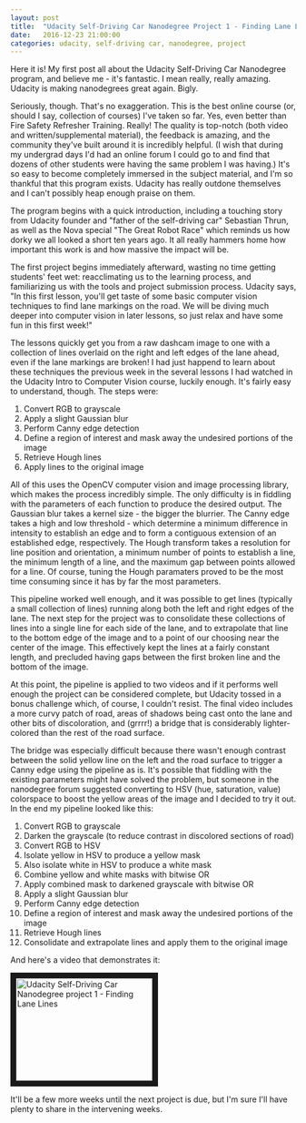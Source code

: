 ```yaml
---
layout: post
title:  "Udacity Self-Driving Car Nanodegree Project 1 - Finding Lane Lines"
date:   2016-12-23 21:00:00 
categories: udacity, self-driving car, nanodegree, project
---
```


Here it is! My first post all about the Udacity Self-Driving Car Nanodegree program, and believe me - it's fantastic. I mean really, really amazing. Udacity is making nanodegrees great again. Bigly.

Seriously, though. That's no exaggeration. This is the best online course (or, should I say, collection of courses) I've taken so far. Yes, even better than Fire Safety Refresher Training. Really! The quality is top-notch (both video and written/supplemental material), the feedback is amazing, and the community they've built around it is incredibly helpful. (I wish that during my undergrad days I'd had an online forum I could go to and find that dozens of other students were having the same problem I was having.) It's so easy to become completely immersed in the subject material, and I'm so thankful that this program exists. Udacity has really outdone themselves and I can't possibly heap enough praise on them.

The program begins with a quick introduction, including a touching story from Udacity founder and "father of the self-driving car" Sebastian Thrun, as well as the Nova special "The Great Robot Race" which reminds us how dorky we all looked a short ten years ago. It all really hammers home how important this work is and how massive the impact will be.

The first project begins immediately afterward, wasting no time getting students' feet wet: reacclimating us to the learning process, and familiarizing us with the tools and project submission process. Udacity says, "In this first lesson, you'll get taste of some basic computer vision techniques to find lane markings on the road. We will be diving much deeper into computer vision in later lessons, so just relax and have some fun in this first week!" 

The lessons quickly get you from a raw dashcam image to one with a collection of lines overlaid on the right and left edges of the lane ahead, even if the lane markings are broken! I had just happend to learn about these techniques the previous week in the several lessons I had watched in the Udacity Intro to Computer Vision course, luckily enough. It's fairly easy to understand, though. The steps were:

1. Convert RGB to grayscale
2. Apply a slight Gaussian blur
3. Perform Canny edge detection
4. Define a region of interest and mask away the undesired portions of the image
5. Retrieve Hough lines 
6. Apply lines to the original image

All of this uses the OpenCV computer vision and image processing library, which makes the process incredibly simple. The only difficulty is in fiddling with the parameters of each function to produce the desired output. The Gaussian blur takes a kernel size - the bigger the blurrier. The Canny edge takes a high and low threshold - which determine a minimum difference in intensity to establish an edge and to form a contiguous extension of an established edge, respectively. The Hough transform takes a resolution for line position and orientation, a minimum number of points to establish a line, the minimum length of a line, and the maximum gap between points allowed for a line. Of course, tuning the Hough paramaters proved to be the most time consuming since it has by far the most parameters.

This pipeline worked well enough, and it was possible to get lines (typically a small collection of lines) running along both the left and right edges of the lane. The next step for the project was to consolidate these collections of lines into a single line for each side of the lane, and to extrapolate that line to the bottom edge of the image and to a point of our choosing near the center of the image. This effectively kept the lines at a fairly constant length, and precluded having gaps between the first broken line and the bottom of the image.

At this point, the pipeline is applied to two videos and if it performs well enough the project can be considered complete, but Udacity tossed in a bonus challenge which, of course, I couldn't resist. The final video includes a more curvy patch of road, areas of shadows being cast onto the lane and other bits of discoloration, and (grrrr!) a bridge that is considerably lighter-colored than the rest of the road surface.

The bridge was especially difficult because there wasn't enough contrast between the solid yellow line on the left and the road surface to trigger a Canny edge using the pipeline as is. It's possible that fiddling with the existing parameters might have solved the problem, but someone in the nanodegree forum suggested converting to HSV (hue, saturation, value) colorspace to boost the yellow areas of the image and I decided to try it out. In the end my pipeline looked like this:

1. Convert RGB to grayscale
2. Darken the grayscale (to reduce contrast in discolored sections of road)
3. Convert RGB to HSV
4. Isolate yellow in HSV to produce a yellow mask
5. Also isolate white in HSV to produce a white mask
6. Combine yellow and white masks with bitwise OR
7. Apply combined mask to darkened grayscale with bitwise OR
8. Apply a slight Gaussian blur
9. Perform Canny edge detection
10. Define a region of interest and mask away the undesired portions of the image
11. Retrieve Hough lines 
12. Consolidate and extrapolate lines and apply them to the original image

And here's a video that demonstrates it:

<a href="http://www.youtube.com/watch?feature=player_embedded&v=xknesDIgOcA" target="_blank"><img src="http://img.youtube.com/vi/xknesDIgOcA/0.jpg" alt="Udacity Self-Driving Car Nanodegree project 1 - Finding Lane Lines" width="240" height="180" border="10" /></a>

It'll be a few more weeks until the next project is due, but I'm sure I'll have plenty to share in the intervening weeks.
